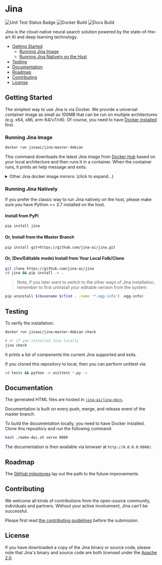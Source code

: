 # Jina

![Unit Test Status Badge](https://github.com/jina-ai/jina/workflows/Unit%20Test/badge.svg)
![Docker Build](https://github.com/jina-ai/jina/workflows/Docker%20BuildX/badge.svg?branch=master)
![Docs Build](https://github.com/jina-ai/jina/workflows/Docs%20Build/badge.svg?branch=master)


Jina is *the* cloud-native neural search solution powered by the state-of-the-art AI and deep learning technology.

<!-- START doctoc generated TOC please keep comment here to allow auto update -->
<!-- DON'T EDIT THIS SECTION, INSTEAD RE-RUN doctoc TO UPDATE -->


- [Getting Started](#getting-started)
  - [Running Jina Image](#running-an-jina-image)
  - [Running Jina Natively on the Host](#running-jina-natively-on-the-host)
- [Testing](#testing)
- [Documentation](#documentation)
- [Roadmap](#roadmap)
- [Contributing](#contributing)
- [License](#license)

<!-- END doctoc generated TOC please keep comment here to allow auto update -->

## Getting Started

The simplest way to use Jina is via Docker. We provide a universal container image as small as 100MB that can be run on multiple architectures (e.g. x64, x86, arm-64/v7/v6). Of course, you need to have [Docker installed](https://docs.docker.com/install/) first. 

### Running Jina Image

```bash
docker run jinaai/jina:master-debian
```

This command downloads the latest Jina image from [Docker Hub](https://hub.docker.com/r/jinaai/jina/tags) based on your local architecture and then runs it in a container. When the container runs, it prints an help message and exits.

<details>
 <summary>Other Jina docker image mirrors: (click to expand...)</summary>

> 🚨 We have stopped updating these two registries. They are just listed here for reference and they will be deleted anytime soon.

#### Github Package (Do not support multiarch)

```bash
docker login -u USERNAME -p TOKEN docker.pkg.github.com
docker run docker.pkg.github.com/jina-ai/jina/jina:[tag]
```

#### Tencent Cloud (Too slow to upload)

```bash
docker login -u USERNAME -p TOKEN ccr.ccs.tencentyun.com
docker run ccr.ccs.tencentyun.com/jina/jina:[tag]
```
</details>

### Running Jina Natively

If you prefer the classic way to run Jina natively on the host, please make sure you have Python >= 3.7 installed on the host. 

#### Install from PyPi
 
```bash
pip install jina
```

#### Or, Install from the Master Branch

```bash
pip install git+https://github.com/jina-ai/jina.git
```

#### Or, (Dev/Editable mode) Install from Your Local Folk/Clone 

```bash
git clone https://github.com/jina-ai/jina
cd jina && pip install -e .
``` 

> Note, if you later want to switch to the other ways of Jina installation, remember to first uninstall your editable version from the system:
  ```bash
  pip uninstall $(basename $(find . -name '*.egg-info') .egg-info)
  ```

## Testing

To verify the installation:

```bash
docker run jinaai/jina:master-debian check

# or if you installed Jina locally
jina check
```

It prints a list of components the current Jina supported and exits.

If you cloned this repository to local, then you can perform unittest via:

```bash
cd tests && python -m unittest *.py -v
```
  
## Documentation 

The generated HTML files are hosted in [`jina-ai/jina-docs`](https://github.com/jina-ai/jina-docs).

Documentation is built on every push, merge, and release event of the master branch. 
 
To build the documentation locally, you need to have Docker installed. Clone this repository and run the following command: 

```bash
bash ./make-doc.sh serve 8080
```

The documentation is then available via browser at `http://0.0.0.0:8080/`.

## Roadmap

The [GitHub milestones](https://github.com/jina-ai/jina/milestones) lay out the path to the future improvements.

## Contributing

We welcome all kinds of contributions from the open-source community, individuals and partners. Without your active involvement, Jina can't be successful.

Please first read [the contributing guidelines](CONTRIBUTING.md) before the submission. 

## License

If you have downloaded a copy of the Jina binary or source code, please note that Jina's binary and source code are both licensed under the [Apache 2.0](LICENSE).
